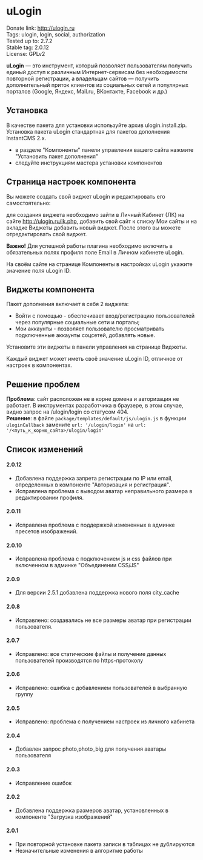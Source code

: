# uLogin

Donate link: http://ulogin.ru  
Tags: ulogin, login, social, authorization  
Tested up to: 2.7.2  
Stable tag: 2.0.12  
License: GPLv2  

**uLogin** — это инструмент, который позволяет пользователям получить единый доступ к различным Интернет-сервисам без необходимости повторной регистрации,
а владельцам сайтов — получить дополнительный приток клиентов из социальных сетей и популярных порталов (Google, Яндекс, Mail.ru, ВКонтакте, Facebook и др.)


## Установка

В качестве пакета для установки используйте архив ulogin.install.zip. 
Установка пакета uLogin стандартная для пакетов дополнения InstantCMS 2.x.

- в разделе "Компоненты" панели управления вашего сайта нажмите "Установить пакет дополнения"
- следуйте инструкциям мастера установки компонентов


## Страница настроек компонента

Вы можете создать свой виджет uLogin и редактировать его самостоятельно:

для создания виджета необходимо зайти в Личный Кабинет (ЛК) на сайте http://ulogin.ru/lk.php,
добавить свой сайт к списку Мои сайты и на вкладке Виджеты добавить новый виджет. После этого вы можете отредактировать свой виджет.

**Важно!** Для успешной работы плагина необходимо включить в обязательных полях профиля поле Еmail в Личном кабинете uLogin.

На своём сайте на странице Компоненты в настройках uLogin укажите значение поля uLogin ID.


## Виджеты компонента 

Пакет дополнения включает в себя 2 виджета:

- Войти с помощью - обеспечивает вход/регистрацию пользователей через популярные социальные сети и порталы;
- Мои аккаунты - позволяет пользователю просматривать подключенные аккаунты соцсетей, добавлять новые.

Установите эти виджеты в панели управления на странице Виджеты.

Каждый виджет может иметь своё значение uLogin ID, отличное от настроек в компонентах.

## Решение проблем

**Проблема**: сайт расположен не в корне домена и авторизация не работает. В инструментах разработчика в браузере, в этом 
случае, видно запрос на /ulogin/login со статусом 404.  
**Решение**: в файле `package/templates/default/js/ulogin.js` в функции `uloginCallback` замените `url: '/ulogin/login'`
на `url: '/<путь_к_корню_сайта>/ulogin/login'`



## Список изменений

#### 2.0.12

- Добавлена поддержка запрета регистрации по IP или email, определенных в компоненте "Авторизация и регистрация".
- Исправлена проблема с выводом аватар неправильного размера в редактировании профиля.

#### 2.0.11

- Исправлена проблема с поддержкой измененных в админке пресетов изображений.

#### 2.0.10

- Исправлена проблема с подключением js и css файлов при включенном в админке "Объединении CSS/JS"

#### 2.0.9

- Для версии 2.5.1 добавлена поддержка нового поля city_cache

#### 2.0.8

- Исправлено: создавались не все размеры аватар при регистрации пользователя.

#### 2.0.7

- Исправлено: все статические файлы и получение данных пользователей производятся по https-протоколу

#### 2.0.6

- Исправлено: ошибка с добавлением пользователей в выбранную группу

#### 2.0.5

- Исправлено: проблема с получением настроек из личного кабинета

#### 2.0.4

- Добавлен запрос photo,photo_big для получения аватары пользователя

#### 2.0.3

- Исправление ошибок

#### 2.0.2

- Добавлена поддержка размеров аватар, установленных в компоненте "Загрузка изображений"

#### 2.0.1

- При повторной установке пакета записи в таблицах не дублируются
- Незначительные изменения в алгоритме работы